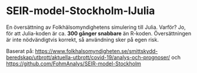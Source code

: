 ﻿# SEIR-model-Stockholm-IJulia
En översättning av Folkhälsomyndighetens simulering till Julia. Varför? Jo, för att Julia-koden är ca. **300 gånger snabbare** än R-koden. Översättningen är inte nödvändigtvis korrekt, så användning sker på egen risk.

Baserat på: https://www.folkhalsomyndigheten.se/smittskydd-beredskap/utbrott/aktuella-utbrott/covid-19/analys-och-prognoser/
och https://github.com/FohmAnalys/SEIR-model-Stockholm
